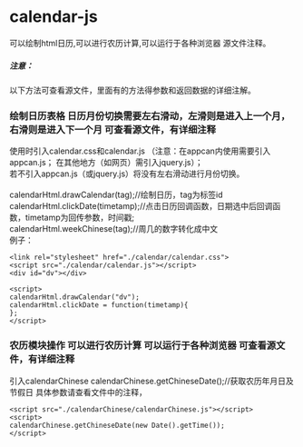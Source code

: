 # calendar-js
可以绘制html日历,可以进行农历计算,可以运行于各种浏览器
源文件注释。
##### 注意：
以下方法可查看源文件，里面有的方法得参数和返回数据的详细注解。

### 绘制日历表格 日历月份切换需要左右滑动，左滑则是进入上一个月，右滑则是进入下一个月 可查看源文件，有详细注释
使用时引入calendar.css和calendar.js
（注意：在appcan内使用需要引入appcan.js；
在其他地方（如网页）需引入jquery.js）；<br>
若不引入appcan.js（或jquery.js）将没有左右滑动进行月份切换。<br><br>
calendarHtml.drawCalendar(tag);//绘制日历，tag为标签id <br>
calendarHtml.clickDate(timetamp);//点击日历回调函数，日期选中后回调函数，timetamp为回传参数，时间戳;<br>
calendarHtml.weekChinese(tag);//周几的数字转化成中文<br>
例子：
```
<link rel="stylesheet" href="./calendar/calendar.css">
<script src="./calendar/calendar.js"></script>
<div id="dv"></div>

<script>
calendarHtml.drawCalendar("dv");
calendarHtml.clickDate = function(timetamp){
};
</script>
```
### 农历模块操作 可以进行农历计算 可以运行于各种浏览器 可查看源文件，有详细注释
引入calendarChinese
calendarChinese.getChineseDate();//获取农历年月日及节假日 具体参数请查看文件中的注释，
```
<script src="./calendarChinese/calendarChinese.js"></script>
<script>
calendarChinese.getChineseDate(new Date().getTime());
</script>
```

